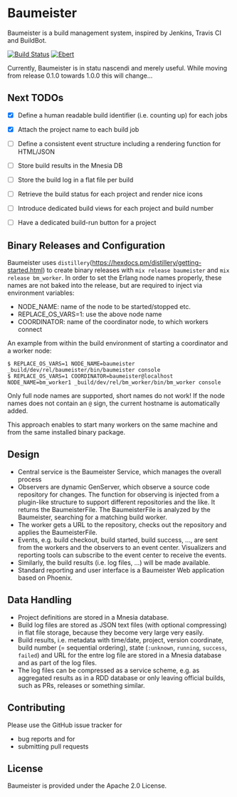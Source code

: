 # Baumeister

Baumeister is a build management system, inspired by Jenkins, Travis CI and BuildBot.

[![Build Status](https://travis-ci.org/alfert/baumeister.svg?branch=master)](https://travis-ci.org/alfert/baumeister)
[![Ebert](https://ebertapp.io/github/alfert/baumeister.svg)](https://ebertapp.io/github/alfert/baumeister)

Currently, Baumeister is in statu nascendi and merely useful. While moving
from release 0.1.0 towards 1.0.0 this will change...

## Next TODOs
* [x] Define a human readable build identifier (i.e. counting up) for each jobs
* [x] Attach the project name to each build job
* [ ] Define a consistent event structure including a rendering function for HTML/JSON
* [ ] Store build results in the Mnesia DB
* [ ] Store the build log in a flat file per build
* [ ] Retrieve the build status for each project and render nice icons
* [ ] Introduce dedicated build views for each project and build number
* [ ] Have a dedicated build-run button for a project


## Binary Releases and Configuration

Baumeister uses `distillery`(https://hexdocs.pm/distillery/getting-started.html)
to create binary releases with `mix release baumeister` and `mix release bm_worker`.
In order to set the Erlang node names properly, these names are not baked into
the release, but are required to inject via environment variables:

* NODE_NAME: name of the node to be started/stopped etc.
* REPLACE_OS_VARS=1: use the above node name
* COORDINATOR: name of the coordinator node, to which workers connect

An example from within the build environment of starting a coordinator and a
worker node:

    $ REPLACE_OS_VARS=1 NODE_NAME=baumeister _build/dev/rel/baumeister/bin/baumeister console
    $ REPLACE_OS_VARS=1 COORDINATOR=baumeister@localhost NODE_NAME=bm_worker1 _build/dev/rel/bm_worker/bin/bm_worker console

Only full node names are supported, short names do not work! If the node names
does not contain an `@` sign, the current hostname is automatically added.

This approach enables to start many workers on the same machine and from the
same installed binary package.

## Design

* Central service is the Baumeister Service, which manages the overall process
* Observers are dynamic GenServer, which observe a source code repository for
  changes. The function for observing is injected from a plugin-like structure
  to support different repositories and the like. It returns the BaumeisterFile.
  The BaumeisterFile is analyzed by the Baumeister, searching for a
  matching build worker.
* The worker gets a URL to the repository, checks out the repository and
  applies the BaumeisterFile.
* Events, e.g. build checkout, build started, build success, ..., are sent from
  the workers and the observers to an event center. Visualizers and
  reporting tools can subscribe to the event center to receive the
  events.
* Similarly, the build results (i.e. log files, ...) will be made available.
* Standard reporting and user interface is a Baumeister Web application based on
  Phoenix.

## Data Handling

* Project definitions are stored in a Mnesia database.
* Build log files are stored as JSON text files (with optional compressing) in
  flat file storage, because they become very large very easily.
* Build results, i.e. metadata with time/date, project, version coordinate,
  build number (= sequential ordering), state (`:unknown`, `running`, `success`,
  `failed`) and URL for the entre log file are stored in a Mnesia database
  and as part of the log files.
* The log files can be compressed as a service scheme, e.g. as aggregated results
  as in a RDD database or only leaving official builds, such as PRs, releases
  or something similar.

## Contributing

Please use the GitHub issue tracker for

* bug reports and for
* submitting pull requests

## License

Baumeister is provided under the Apache 2.0 License.
